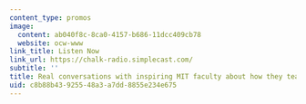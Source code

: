 ```yaml
---
content_type: promos
image:
  content: ab040f8c-8ca0-4157-b686-11dcc409cb78
  website: ocw-www
link_title: Listen Now
link_url: https://chalk-radio.simplecast.com/
subtitle: ''
title: Real conversations with inspiring MIT faculty about how they teach.
uid: c8b88b43-9255-48a3-a7dd-8855e234e675
---
```

